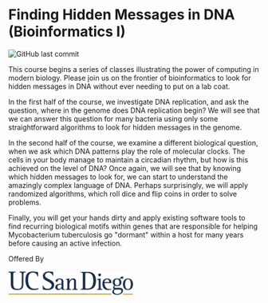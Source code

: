 # Finding Hidden Messages in DNA (Bioinformatics I)
![GitHub last commit](https://img.shields.io/github/last-commit/Bioinformatics-Specialization/Bioinformatics-1?style=flat-square)


This course begins a series of classes illustrating the power of computing in modern biology. Please join us on the frontier of bioinformatics to look for hidden messages in DNA without ever needing to put on a lab coat.

In the first half of the course, we investigate DNA replication, and ask the question, where in the genome does DNA replication begin?  We will see that we can answer this question for many bacteria using only some straightforward algorithms to look for hidden messages in the genome.

In the second half of the course, we examine a different biological question, when we ask which DNA patterns play the role of molecular clocks.  The cells in your body manage to maintain a circadian rhythm, but how is this achieved on the level of DNA?  Once again, we will see that by knowing which hidden messages to look for, we can start to understand the amazingly complex language of DNA.  Perhaps surprisingly, we will apply randomized algorithms, which roll dice and flip coins in order to solve problems.

Finally, you will get your hands dirty and apply existing software tools to find recurring biological motifs within genes that are responsible for helping Mycobacterium tuberculosis go "dormant" within a host for many years before causing an active infection.

Offered By
<br><br>
<img src="./assets/ucsd-logo.png" width="250" title="UCSD">
